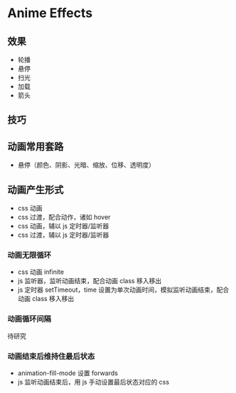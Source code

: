 # Anime Effects

## 效果

- 轮播
- 悬停
- 扫光
- 加载
- 箭头

## 技巧

## 动画常用套路

- 悬停（颜色、阴影、光暗、缩放、位移、透明度）

## 动画产生形式

- css 动画
- css 过渡，配合动作，诸如 hover
- css 动画，辅以 js 定时器/监听器
- css 过渡，辅以 js 定时器/监听器

### 动画无限循环

- css 动画 infinite
- js 监听器，监听动画结束，配合动画 class 移入移出
- js 定时器 setTimeout，time 设置为单次动画时间，模拟监听动画结束，配合动画 class 移入移出

### 动画循环间隔

待研究

### 动画结束后维持住最后状态

- animation-fill-mode 设置 forwards
- js 监听动画结束后，用 js 手动设置最后状态对应的 css
